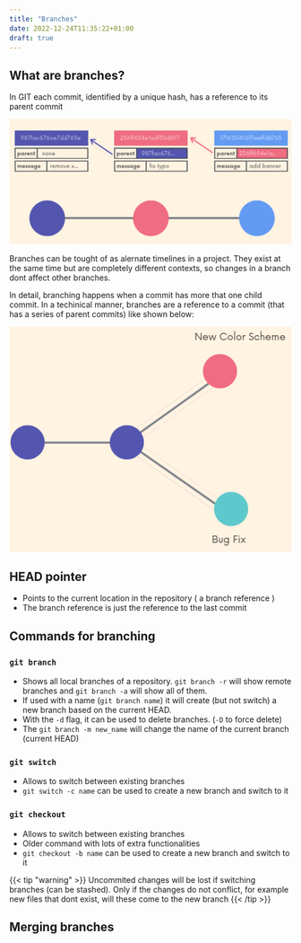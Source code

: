 ```yaml
---
title: "Branches"
date: 2022-12-24T11:35:22+01:00
draft: true
---
```


## What are branches?

In GIT each commit, identified by a unique hash, has a reference to its parent commit

![com](/images/Git/commit.png)

Branches can be tought of as alernate timelines in a project. They exist at the same time but are completely different contexts, so changes in a branch dont affect other branches.

In detail, branching happens when a commit has more that one child commit. In a techinical manner, branches are a reference to a commit (that has a series of parent commits) like shown below:

![b1](/images/Git/branch1.png)

## HEAD pointer

- Points to the current location in the repository ( a branch reference )
- The branch reference is just the reference to the last commit

## Commands for branching

### `git branch`
- Shows all local branches of a repository. `git branch -r` will show remote branches and `git branch -a` will show all of them.
- If used with a name (`git branch name`) it will create (but not switch) a new branch based on the current HEAD.
- With the `-d` flag, it can be used to delete branches. (`-D` to force delete)
- The `git branch -m new_name` will change the name of the current branch (current HEAD)

### `git switch`
- Allows to switch between existing branches
- `git switch -c name` can be used to create a new branch and switch to it

### `git checkout`
- Allows to switch between existing branches
- Older command with lots of extra functionalities
- `git checkout -b name` can be used to create a new branch and switch to it

{{< tip "warning" >}}
Uncommited changes will be lost if switching branches (can be stashed). Only if the changes do not conflict, for example new files that dont exist, will these come to the new branch
{{< /tip >}}

## Merging branches